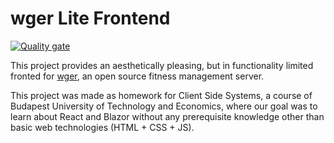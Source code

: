 # wger Lite Frontend

[![Quality gate](https://sonarqube.bnctth.dev/api/project_badges/quality_gate?project=Kliensoldali-nhf&token=sqb_40284bf745cc92f8358869e7ec2607557c3353e9)](https://sonarqube.bnctth.dev/dashboard?id=Kliensoldali-nhf)

This project provides an aesthetically pleasing, but in functionality limited fronted for [wger](https://wger.de), an
open source fitness management server.

This project was made as homework for Client Side Systems, a course of Budapest University of Technology and Economics,
where our goal was to learn about React and Blazor without any prerequisite knowledge other than basic web
technologies (HTML + CSS + JS).